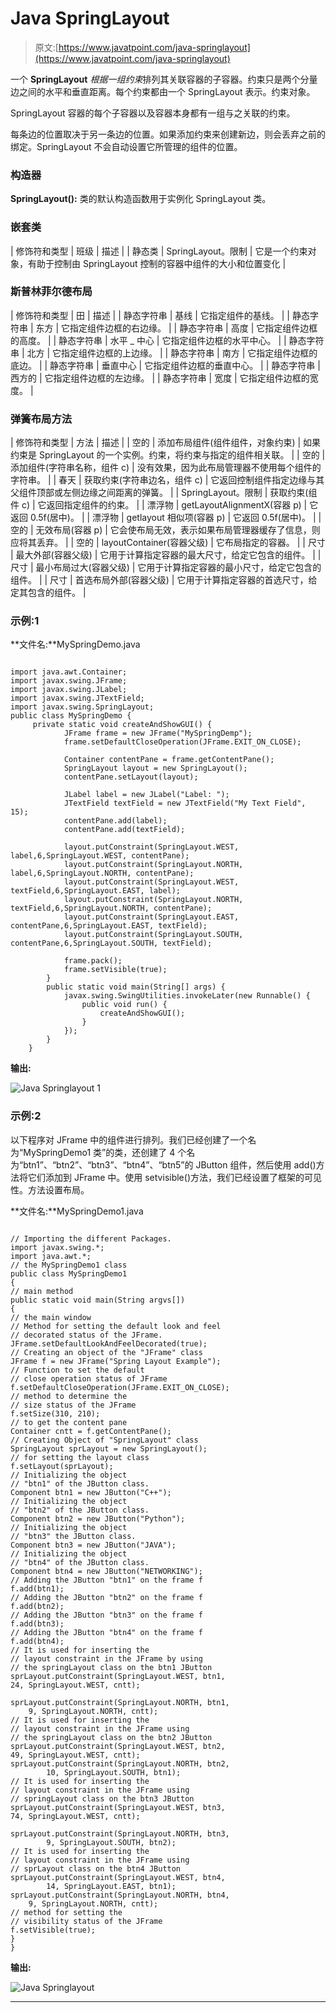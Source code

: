 # Java SpringLayout

> 原文:[https://www.javatpoint.com/java-springlayout](https://www.javatpoint.com/java-springlayout)

一个 **SpringLayout** *根据一组约束*排列其关联容器的子容器。约束只是两个分量边之间的水平和垂直距离。每个约束都由一个 SpringLayout 表示。约束对象。

SpringLayout 容器的每个子容器以及容器本身都有一组与之关联的约束。

每条边的位置取决于另一条边的位置。如果添加约束来创建新边，则会丢弃之前的绑定。SpringLayout 不会自动设置它所管理的组件的位置。

### 构造器

**SpringLayout():** 类的默认构造函数用于实例化 SpringLayout 类。

### 嵌套类

| 修饰符和类型 | 班级 | 描述 |
| 静态类 | SpringLayout。限制 | 它是一个约束对象，有助于控制由 SpringLayout 控制的容器中组件的大小和位置变化 |

### 斯普林菲尔德布局

| 修饰符和类型 | 田 | 描述 |
| 静态字符串 | 基线 | 它指定组件的基线。 |
| 静态字符串 | 东方 | 它指定组件边框的右边缘。 |
| 静态字符串 | 高度 | 它指定组件边框的高度。 |
| 静态字符串 | 水平 _ 中心 | 它指定组件边框的水平中心。 |
| 静态字符串 | 北方 | 它指定组件边框的上边缘。 |
| 静态字符串 | 南方 | 它指定组件边框的底边。 |
| 静态字符串 | 垂直中心 | 它指定组件边框的垂直中心。 |
| 静态字符串 | 西方的 | 它指定组件边框的左边缘。 |
| 静态字符串 | 宽度 | 它指定组件边框的宽度。 |

### 弹簧布局方法

| 修饰符和类型 | 方法 | 描述 |
| 空的 | 添加布局组件(组件组件，对象约束) | 如果约束是 SpringLayout 的一个实例。约束，将约束与指定的组件相关联。 |
| 空的 | 添加组件(字符串名称，组件 c) | 没有效果，因为此布局管理器不使用每个组件的字符串。 |
| 春天 | 获取约束(字符串边名，组件 c) | 它返回控制组件指定边缘与其父组件顶部或左侧边缘之间距离的弹簧。 |
| SpringLayout。限制 | 获取约束(组件 c) | 它返回指定组件的约束。 |
| 漂浮物 | getLayoutAlignmentX(容器 p) | 它返回 0.5f(居中)。 |
| 漂浮物 | getlayout 相似项(容器 p) | 它返回 0.5f(居中)。 |
| 空的 | 无效布局(容器 p) | 它会使布局无效，表示如果布局管理器缓存了信息，则应将其丢弃。 |
| 空的 | layoutContainer(容器父级) | 它布局指定的容器。 |
| 尺寸 | 最大外部(容器父级) | 它用于计算指定容器的最大尺寸，给定它包含的组件。 |
| 尺寸 | 最小布局过大(容器父级) | 它用于计算指定容器的最小尺寸，给定它包含的组件。 |
| 尺寸 | 首选布局外部(容器父级) | 它用于计算指定容器的首选尺寸，给定其包含的组件。 |

### 示例:1

**文件名:**MySpringDemo.java

```

import java.awt.Container;
import javax.swing.JFrame;
import javax.swing.JLabel;
import javax.swing.JTextField;
import javax.swing.SpringLayout;
public class MySpringDemo {
	 private static void createAndShowGUI() {
	        JFrame frame = new JFrame("MySpringDemp");
	        frame.setDefaultCloseOperation(JFrame.EXIT_ON_CLOSE);

	        Container contentPane = frame.getContentPane();
	        SpringLayout layout = new SpringLayout();
	        contentPane.setLayout(layout);

	        JLabel label = new JLabel("Label: ");
	        JTextField textField = new JTextField("My Text Field", 15);
	        contentPane.add(label);
	        contentPane.add(textField);

	        layout.putConstraint(SpringLayout.WEST, label,6,SpringLayout.WEST, contentPane);
	        layout.putConstraint(SpringLayout.NORTH, label,6,SpringLayout.NORTH, contentPane);
	        layout.putConstraint(SpringLayout.WEST, textField,6,SpringLayout.EAST, label);
	        layout.putConstraint(SpringLayout.NORTH, textField,6,SpringLayout.NORTH, contentPane);
	        layout.putConstraint(SpringLayout.EAST, contentPane,6,SpringLayout.EAST, textField);
	        layout.putConstraint(SpringLayout.SOUTH, contentPane,6,SpringLayout.SOUTH, textField);

	        frame.pack();
	        frame.setVisible(true);
	    }
	    public static void main(String[] args) {
	        javax.swing.SwingUtilities.invokeLater(new Runnable() {
	            public void run() {
	                createAndShowGUI();
	            }
	        });
	    }
	}

```

**输出:**

![Java Springlayout 1](../Images/4881439888c1ecfb86e212db4ec9d882.png)

### 示例:2

以下程序对 JFrame 中的组件进行排列。我们已经创建了一个名为“MySpringDemo1 类”的类，还创建了 4 个名为“btn1”、“btn2”、“btn3”、“btn4”、“btn5”的 JButton 组件，然后使用 add()方法将它们添加到 JFrame 中。使用 setvisible()方法，我们已经设置了框架的可见性。方法设置布局。

**文件名:**MySpringDemo1.java

```

// Importing the different Packages.
import javax.swing.*;
import java.awt.*;
// the MySpringDemo1 class
public class MySpringDemo1 
{
// main method
public static void main(String argvs[])
{
// the main window
// Method for setting the default look and feel
// decorated status of the JFrame.
JFrame.setDefaultLookAndFeelDecorated(true);
// Creating an object of the "JFrame" class
JFrame f = new JFrame("Spring Layout Example");
// Function to set the default
// close operation status of JFrame
f.setDefaultCloseOperation(JFrame.EXIT_ON_CLOSE);
// method to determine the
// size status of the JFrame
f.setSize(310, 210);
// to get the content pane
Container cntt = f.getContentPane();
// Creating Object of "SpringLayout" class
SpringLayout sprLayout = new SpringLayout();
// for setting the layout class
f.setLayout(sprLayout);
// Initializing the object
// "btn1" of the JButton class.
Component btn1 = new JButton("C++");
// Initializing the object
// "btn2" of the JButton class.
Component btn2 = new JButton("Python");
// Initializing the object
// "btn3" the JButton class.
Component btn3 = new JButton("JAVA");
// Initializing the object
// "btn4" of the JButton class.
Component btn4 = new JButton("NETWORKING");
// Adding the JButton "btn1" on the frame f
f.add(btn1);
// Adding the JButton "btn2" on the frame f
f.add(btn2);
// Adding the JButton "btn3" on the frame f
f.add(btn3);
// Adding the JButton "btn4" on the frame f
f.add(btn4);
// It is used for inserting the 
// layout constraint in the JFrame by using
// the springLayout class on the btn1 JButton
sprLayout.putConstraint(SpringLayout.WEST, btn1,
24, SpringLayout.WEST, cntt);

sprLayout.putConstraint(SpringLayout.NORTH, btn1,
	9, SpringLayout.NORTH, cntt);
// It is used for inserting the 
// layout constraint in the JFrame using
// the springLayout class on the btn2 JButton
sprLayout.putConstraint(SpringLayout.WEST, btn2,
49, SpringLayout.WEST, cntt);
sprLayout.putConstraint(SpringLayout.NORTH, btn2,
		10, SpringLayout.SOUTH, btn1);
// It is used for inserting the 
// layout constraint in the JFrame using
// springLayout class on the btn3 JButton
sprLayout.putConstraint(SpringLayout.WEST, btn3,
74, SpringLayout.WEST, cntt);

sprLayout.putConstraint(SpringLayout.NORTH, btn3,
		9, SpringLayout.SOUTH, btn2);
// It is used for inserting the
// layout constraint in the JFrame using
// sprLayout class on the btn4 JButton
sprLayout.putConstraint(SpringLayout.WEST, btn4,
		14, SpringLayout.EAST, btn1);
sprLayout.putConstraint(SpringLayout.NORTH, btn4,
	9, SpringLayout.NORTH, cntt);
// method for setting the
// visibility status of the JFrame
f.setVisible(true);
}
}

```

**输出:**

![Java Springlayout](../Images/a88756cd3fc86d9e4e4661a2be2fac9f.png)

* * *